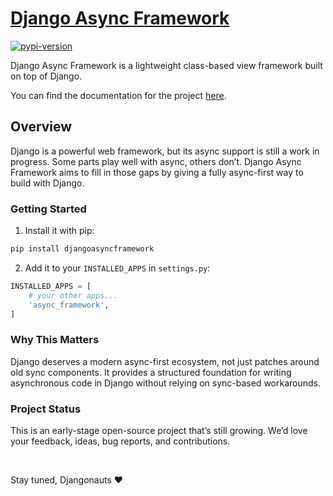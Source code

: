 # [Django Async Framework](https://mmasri1.github.io/django-async-framework/)

[![pypi-version]][pypi]

Django Async Framework is a lightweight class-based view framework built on top of Django.

You can find the documentation for the project [here](https://mmasri1.github.io/django-async-framework/).

## Overview
Django is a powerful web framework, but its async support is still a work in progress. Some parts play well with async, others don’t. Django Async Framework aims to fill in those gaps by giving a fully async-first way to build with Django.

### Getting Started

1. Install it with pip:

```bash
pip install djangoasyncframework
```

2. Add it to your `INSTALLED_APPS` in `settings.py`:

```python
INSTALLED_APPS = [
    # your other apps...
    'async_framework',
]
```

### Why This Matters

Django deserves a modern async-first ecosystem, not just patches around old sync components. It provides a structured foundation for writing asynchronous code in Django without relying on sync-based workarounds.


### Project Status

This is an early-stage open-source project that’s still growing. We’d love your feedback, ideas, bug reports, and contributions.

<br>

Stay tuned, Djangonauts ❤️

[pypi-version]: https://img.shields.io/pypi/v/djangoasyncframework.svg
[pypi]: https://pypi.org/project/djangoasyncframework/
